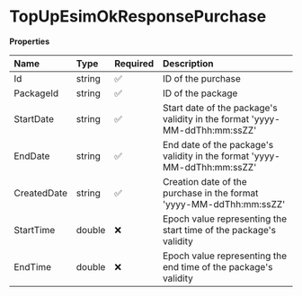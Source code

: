 # TopUpEsimOkResponsePurchase

**Properties**

| Name        | Type   | Required | Description                                                                |
| :---------- | :----- | :------- | :------------------------------------------------------------------------- |
| Id          | string | ✅       | ID of the purchase                                                         |
| PackageId   | string | ✅       | ID of the package                                                          |
| StartDate   | string | ✅       | Start date of the package's validity in the format 'yyyy-MM-ddThh:mm:ssZZ' |
| EndDate     | string | ✅       | End date of the package's validity in the format 'yyyy-MM-ddThh:mm:ssZZ'   |
| CreatedDate | string | ✅       | Creation date of the purchase in the format 'yyyy-MM-ddThh:mm:ssZZ'        |
| StartTime   | double | ❌       | Epoch value representing the start time of the package's validity          |
| EndTime     | double | ❌       | Epoch value representing the end time of the package's validity            |
